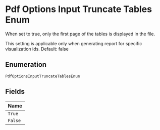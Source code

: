 
# Pdf Options Input Truncate Tables Enum

When set to true, only the first page of the tables is displayed in the file.

This setting is applicable only when generating report for specific visualization ids. Default: false

## Enumeration

`PdfOptionsInputTruncateTablesEnum`

## Fields

| Name |
|  --- |
| `True` |
| `False` |

